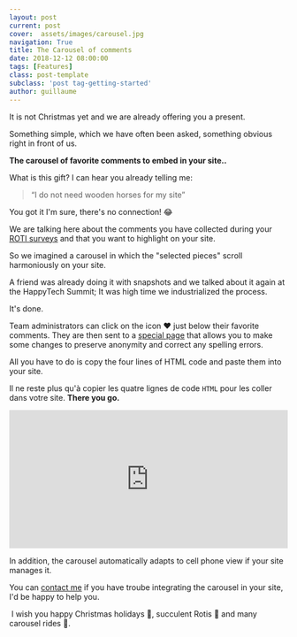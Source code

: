 ```yaml
---
layout: post
current: post
cover:  assets/images/carousel.jpg
navigation: True
title: The Carousel of comments
date: 2018-12-12 08:00:00
tags: [Features]
class: post-template
subclass: 'post tag-getting-started'
author: guillaume
---
```

It is not Christmas yet and we are already offering you a present.

Something simple, which we have often been asked, something obvious right in front of us.

__The carousel of favorite comments to embed in your site..__

What is this gift? I can hear you already telling me: 
>“I do not need wooden horses for my site”


You got it I'm sure, there's no connection! 😂

We are talking here about the comments you have collected during your [ROTI surveys](https://blog.roti.express/digital-roti) and that you want to highlight on your site.

So we imagined a carousel in which the "selected pieces" scroll harmoniously on your site. 

A friend was already doing it with snapshots and we talked about it again at the HappyTech Summit; It was high time we industrialized the process.

It's done.

Team administrators can click on the icon ❤️ just below their favorite comments. They are then sent to a [special page](https://roti.express/favorites) that allows you to make some changes to preserve anonymity and correct any spelling errors.

All you have to do is copy the four lines of HTML code and paste them into your site.


Il ne reste plus qu'à copier les quatre lignes de code `HTML` pour les coller dans votre site.
__There you go.__

<iframe
  src="https://roti.express/carousel/7nGE2vzmB787gXwzd?lang=en"
  style="border:0;width:100%;height:250px;">
</iframe>

In addition, the carousel automatically adapts to cell phone view if your site manages it.

You can [contact me](mailto:survey@roti.express) if you have troube integrating the carousel in your site, I'd be happy to help you.

 I wish you happy Christmas holidays 🎄, succulent Rotis 🍖  and many carousel rides 🎠.
